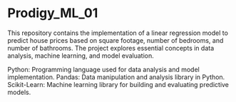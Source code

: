 # Prodigy_ML_01

This repository contains the implementation of a linear regression model to predict house prices based on square footage, number of bedrooms, and number of bathrooms. The project explores essential concepts in data analysis, machine learning, and model evaluation.

Python: Programming language used for data analysis and model implementation.
Pandas: Data manipulation and analysis library in Python.
Scikit-Learn: Machine learning library for building and evaluating predictive models.
